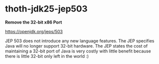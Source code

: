 
# thoth-jdk25-jep503

**Remove the 32-bit x86 Port**

 <https://openjdk.org/jeps/503>
        
JEP 503 does not introduce any new language features. The JEP specifies Java
will no longer support 32-bit hardware. The JEP states the cost of maintaining 
a 32-bit port of Java is very costly with little benefit because there is 
little 32-bit only left in the world :)
